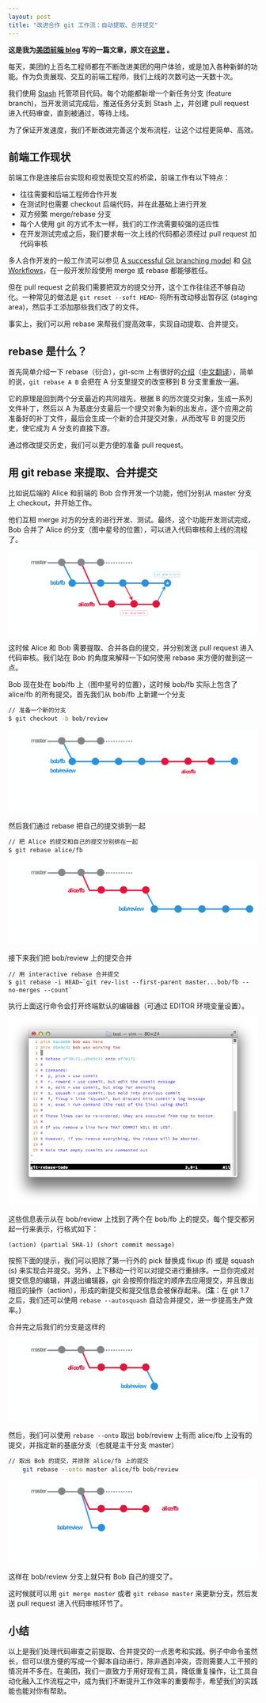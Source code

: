 ```yaml
---
layout: post
title: "改进合作 git 工作流：自动提取、合并提交"
---
```

**这是我为[美团前端 blog](http://fe.meituan.com/) 写的一篇文章，原文在[这里](http://fe.meituan.com/improving-git-flow_squashing-commits.html) 。**

每天，美团的上百名工程师都在不断改进美团的用户体验，或是加入各种新鲜的功能。作为负责展现、交互的前端工程师，我们上线的次数可达一天数十次。

我们使用 [Stash](https://www.atlassian.com/software/stash) 托管项目代码。每个功能都新增一个新任务分支 (feature branch)，当开发测试完成后，推送任务分支到 Stash 上，并创建 pull request 进入代码审查，直到被通过，等待上线。

为了保证开发速度，我们不断改进完善这个发布流程，让这个过程更简单、高效。

<!-- more -->

## 前端工作现状

前端工作是连接后台实现和视觉表现交互的桥梁，前端工作有以下特点：

* 往往需要和后端工程师合作开发
* 在测试时也需要 checkout 后端代码，并在此基础上进行开发
* 双方频繁 merge/rebase 分支
* 每个人使用 git 的方式不太一样，我们的工作流需要较强的适应性
* 在开发测试完成之后，我们要求每一次上线的代码都必须经过 pull request 加代码审核


多人合作开发的一般工作流可以参见 [A successful Git branching model](http://nvie.com/posts/a-successful-git-branching-model/) 和 [Git Workflows](https://www.atlassian.com/git/workflows)，在一般开发阶段使用 merge 或 rebase 都能够胜任。

但在 pull request 之前我们需要把双方的提交分开，这个工作往往还不够自动化。一种常见的做法是 `git reset --soft HEAD~` 将所有改动移出暂存区 (staging area)，然后手工添加那些我们改了的文件。

事实上，我们可以用 rebase 来帮我们提高效率，实现自动提取、合并提交。

## rebase 是什么？
首先简单介绍一下 rebase（衍合），git-scm 上有很好的[介绍](http://git-scm.com/book/en/Git-Branching-Rebasing)（[中文翻译](http://git-scm.com/book/zh/Git-%E5%88%86%E6%94%AF-%E5%88%86%E6%94%AF%E7%9A%84%E8%A1%8D%E5%90%88)），简单的说，`git rebase A B` 会把在 A 分支里提交的改变移到 B 分支里重放一遍。

它的原理是回到两个分支最近的共同祖先，根据 B 的历次提交对象，生成一系列文件补丁，然后以 A 为基底分支最后一个提交对象为新的出发点，逐个应用之前准备好的补丁文件，最后会生成一个新的合并提交对象，从而改写 B 的提交历史，使它成为 A 分支的直接下游。

通过修改提交历史，我们可以更方便的准备 pull request。


## 用 git rebase 来提取、合并提交

比如说后端的 Alice 和前端的 Bob 合作开发一个功能，他们分别从 master 分支上 checkout，并开始工作。

他们互相 merge 对方的分支的进行开发、测试。最终，这个功能开发测试完成，Bob 合并了 Alice 的分支（图中星号的位置），可以进入代码审核和上线的流程了。

<img src="/assets/improving-git-flow_squashing-commits/git-branches.svg" onerror="if (!this.failed) {this.failed=1;this.src=this.src.replace(/\.svg$/, '.png');}">

这时候 Alice 和 Bob 需要提取、合并各自的提交，并分别发送 pull request 进入代码审核。我们站在 Bob 的角度来解释一下如何使用 rebase 来方便的做到这一点。

Bob 现在处在 bob/fb 上（图中星号的位置），这时候 bob/fb 实际上包含了 alice/fb 的所有提交。首先我们从 bob/fb 上新建一个分支

````bash
// 准备一个新的分支
$ git checkout -b bob/review
````

<img src="/assets/improving-git-flow_squashing-commits/git-bob-before-rebase.svg" onerror="if (!this.failed) {this.failed=1;this.src=this.src.replace(/\.svg$/, '.png');}">

然后我们通过 rebase 把自己的提交排到一起

````bash
// 把 Alice 的提交和自己的提交分别排在一起
$ git rebase alice/fb
````

<img src="/assets/improving-git-flow_squashing-commits/git-bob-after-rebase.svg" onerror="if (!this.failed) {this.failed=1;this.src=this.src.replace(/\.svg$/, '.png');}">

接下来我们把 bob/review 上的提交合并

    // 用 interactive rebase 合并提交
    $ git rebase -i HEAD~`git rev-list --first-parent master...bob/fb --no-merges --count`

执行上面这行命令会打开终端默认的编辑器（可通过 EDITOR 环境变量设置）。

<img src="/assets/improving-git-flow_squashing-commits/vim-rebase.png">

这些信息表示从在 bob/review 上找到了两个在 bob/fb 上的提交。每个提交都另起一行来表示，行格式如下：

    (action) (partial SHA-1) (short commit message)

按照下面的提示，我们可以把除了第一行外的 pick 替换成 fixup (f) 或是 squash (s) 来实现合并提交。另外，上下移动一行可以对提交进行重排序。一旦你完成对提交信息的编辑，并退出编辑器，git 会按照你指定的顺序去应用提交，并且做出相应的操作（action），形成的新提交和提交信息会被保存起来。(**注**：在 git 1.7 之后，我们还可以使用 `rebase --autosquash` 自动合并提交，进一步提高生产效率。)

合并完之后我们的分支是这样的

<img src="/assets/improving-git-flow_squashing-commits/git-bob-squash.svg" onerror="if (!this.failed) {this.failed=1;this.src=this.src.replace(/\.svg$/, '.png');}">


然后，我们可以使用 `rebase --onto` 取出 bob/review 上有而 alice/fb 上没有的提交，并指定新的基底分支（也就是主干分支 master）

````bash
// 取出 Bob 的提交，并排除 alice/fb 上的提交
    git rebase --onto master alice/fb bob/review
````

<img src="/assets/improving-git-flow_squashing-commits/git-rebase-onto.svg" onerror="if (!this.failed) {this.failed=1;this.src=this.src.replace(/\.svg$/, '.png');}">


这样在 bob/review 分支上就只有 Bob 自己的提交了。

这时候就可以用 `git merge master` 或者 `git rebase master` 来更新分支，然后发送 pull request 进入代码审核环节了。

## 小结
以上是我们处理代码审查之前提取、合并提交的一点思考和实践。例子中命令虽然长，但可以很方便的写成一个脚本自动进行，除非遇到冲突，否则需要人工干预的情况并不多在。在美团，我们一直致力于用好现有工具，降低重复操作，让工具自动化融入工作流程之中，成为我们不断提升工作效率的重要帮手，希望我们的实践能也能对你有帮助。
